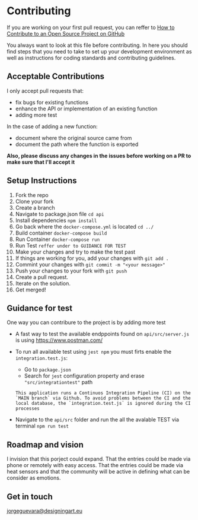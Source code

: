 # Contributing

If you are working on your first pull request, you can reffer to [How to Contribute to an Open Source Project on GitHub](https://egghead.io/courses/how-to-contribute-to-an-open-source-project-on-github)

You always want to look at this file before contributing. In here you should find steps that you need to take to set up your development environment as well as instructions for coding standards and contributing guidelines.

## Acceptable Contributions

I only accept pull requests that:

- fix bugs for existing functions
- enhance the API or implementation of an existing function
- adding more test

In the case of adding a new function:

- document where the original source came from
- document the path where the function is exported

**Also, please discuss any changes in the issues before working on a PR to make sure that I'll accept it**

## Setup Instructions

1.  Fork the repo
1.  Clone your fork
1.  Create a branch
1.  Navigate to package.json file `cd api`
1.  Install dependencies `npm install `
1.  Go back where the `docker-compose.yml` is located `cd ../`
1.  Build container `docker-compose build`
1.  Run Container `docker-compose run`
1.  Run Test `reffer under to GUIDANCE FOR TEST`
1.  Make your changes and try to make the test past
1.  If things are working for you, add your changes with `git add .`
1.  Commint your changes with `git commit -m "<your message>" `
1.  Push your changes to your fork with `git push`
1.  Create a pull request.
1.  Iterate on the solution.
1.  Get merged!

## Guidance for test

One way you can contribure to the project is by adding more test

- A fast way to test the available endppoints found on `api/src/server.js` is using <https://www.postman.com/>

- To run all available test using `jest npm` you must firts enable the `integration.test.js`:

  - Go to `package.json`
  - Search for `jest` configuration property and erase `"src/integrationtest"` path

  ```
  This application runs a Continuos Integration Pipeline (CI) on the `MAIN branch` via Github. To avoid problems between the CI and the local database, the `integration.test.js` is ignored during the CI processes
  ```

- Navigate to the `api/src` folder and run the all the avalable TEST via terminal `npm run test `

## Roadmap and vision

I invision that this porject could expand. That the entries could be made via phone or remotely with easy access. That the entries could be made via heat sensors and that the community will be active in defining what can be consider as emotions.

## Get in touch

jorgeguevara@designingart.eu
